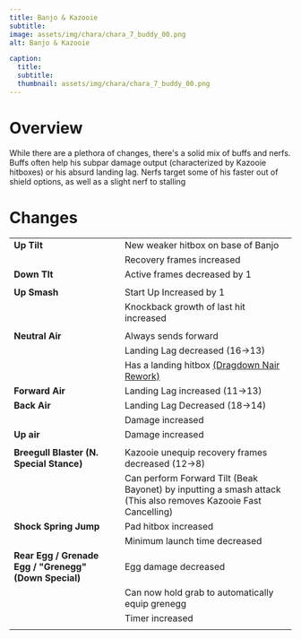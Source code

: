 ```yaml
---
title: Banjo & Kazooie
subtitle: 
image: assets/img/chara/chara_7_buddy_00.png
alt: Banjo & Kazooie

caption:
  title:
  subtitle: 
  thumbnail: assets/img/chara/chara_7_buddy_00.png
---
```


# Overview

 While there are a plethora of changes, there's a solid mix of buffs and nerfs. Buffs often help his subpar damage output (characterized by Kazooie hitboxes) or his absurd landing lag. Nerfs target some of his faster out of shield options, as well as a slight nerf to stalling 

# Changes

| |  |  |
| :----------- | :-----: | ----------- |
| **Up Tilt** | | New weaker hitbox on base of Banjo |
|  |  | Recovery frames increased |
| **Down Tlt** | | Active frames decreased by 1 |
|  |  |  |
| **Up Smash** | | Start Up Increased by 1 |
|  |  | Knockback growth of last hit increased |
|  |  |  |
| **Neutral Air** | | Always sends forward |
|  |  | Landing Lag decreased (16->13) |
|  |  | Has a landing hitbox [(Dragdown Nair Rework)](mechanics#Landing_Hits) |
| **Forward Air** | | Landing Lag increased (11->13) |
| **Back Air** | | Landing Lag Decreased (18->14) |
|  |  | Damage increased |
| **Up air** | | Damage increased |
|  |  |  |
| **Breegull Blaster (N. Special Stance)** | | Kazooie unequip recovery frames decreased (12->8) |
|  |  | Can perform Forward Tilt (Beak Bayonet) by inputting a smash attack (This also removes Kazooie Fast Cancelling) |
| **Shock Spring Jump** | | Pad hitbox increased |
|  |  | Minimum launch time decreased |
| **Rear Egg / Grenade Egg / "Grenegg" (Down Special)** | | Egg damage decreased |
|  |  | Can now hold grab to automatically equip grenegg |
|  |  | Timer increased |
|  |  |  |

